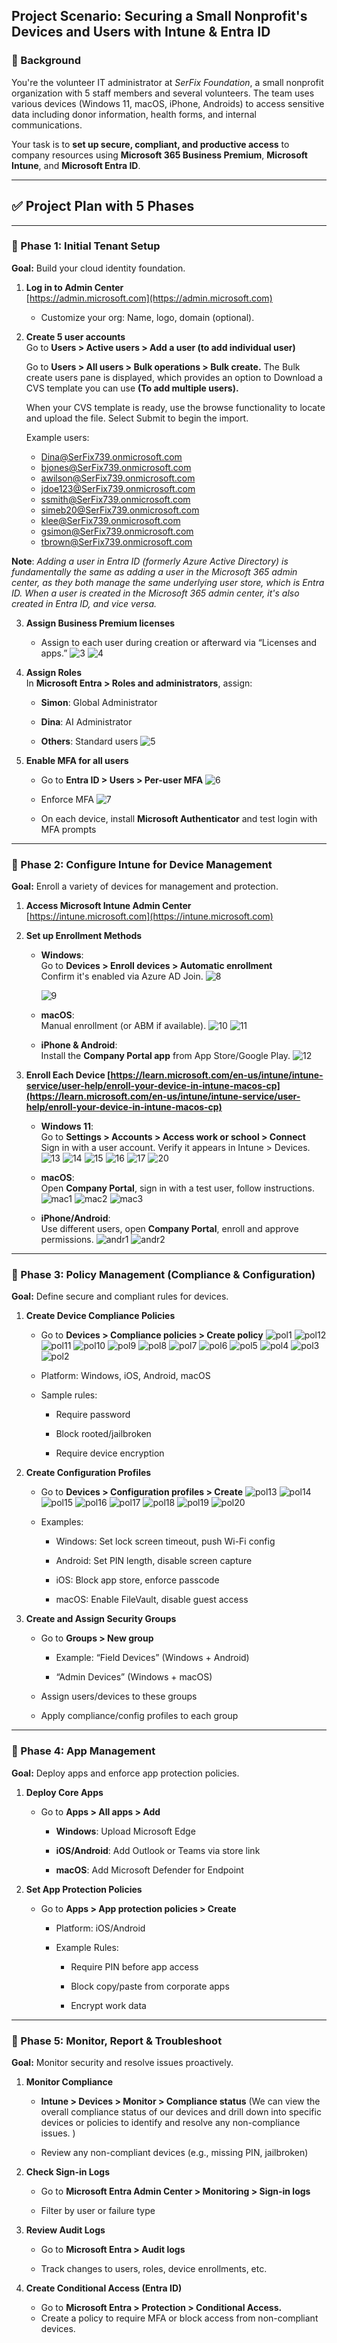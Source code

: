 ## **Project Scenario: Securing a Small Nonprofit's Devices and Users with Intune & Entra ID**

### **🏢 Background**

You're the volunteer IT administrator at *SerFix Foundation*, a small nonprofit organization with 5 staff members and several volunteers. The team uses various devices (Windows 11, macOS, iPhone, Androids) to access sensitive data including donor information, health forms, and internal communications.

Your task is to **set up secure, compliant, and productive access** to company resources using **Microsoft 365 Business Premium**, **Microsoft Intune**, and **Microsoft Entra ID**.

---

## **✅ Project Plan with 5 Phases**

---

### **🔹 Phase 1: Initial Tenant Setup**

**Goal:** Build your cloud identity foundation.

1. **Log in to Admin Center**  
    [https://admin.microsoft.com](https://admin.microsoft.com)

   * Customize your org: Name, logo, domain (optional).

2. **Create 5 user accounts**  
    Go to **Users \> Active users \> Add a user (to add individual user)**

   Go to **Users \> All users \> Bulk operations \> Bulk create.** The Bulk create users pane is displayed, which provides an option to Download a CVS template you can use **(To add multiple users).** 

   When your CVS template is ready, use the browse functionality to locate and upload the file. Select Submit to begin the import.

     
    Example users:

   * Dina@SerFix739.onmicrosoft.com  
   * bjones@SerFix739.onmicrosoft.com  
   * awilson@SerFix739.onmicrosoft.com  
   * jdoe123@SerFix739.onmicrosoft.com  
   * ssmith@SerFix739.onmicrosoft.com  
   * simeb20@SerFix739.onmicrosoft.com  
   * klee@SerFix739.onmicrosoft.com  
   * gsimon@SerFix739.onmicrosoft.com  
   * [tbrown@SerFix739.onmicrosoft.com](mailto:tbrown@SerFix739.onmicrosoft.com)  

**Note**: *Adding a user in Entra ID (formerly Azure Active Directory) is fundamentally the same as adding a user in the Microsoft 365 admin center, as they both manage the same underlying user store, which is Entra ID. When a user is created in the Microsoft 365 admin center, it's also created in Entra ID, and vice versa.* 

3. **Assign Business Premium licenses**

   * Assign to each user during creation or afterward via “Licenses and apps.”
  ![3](https://github.com/user-attachments/assets/fc182e6a-eeaa-4548-b90c-0f91d0ec8410)
  ![4](https://github.com/user-attachments/assets/f2b6e074-8cbb-45df-9f0d-d8984154d265)

  
4. **Assign Roles**  
    In **Microsoft Entra \> Roles and administrators**, assign:

   * **Simon**: Global Administrator

   * **Dina**: AI Administrator

   * **Others**: Standard users
     ![5](https://github.com/user-attachments/assets/71841756-5774-45ac-ab8e-143fd882d972)


5. **Enable MFA for all users**

   * Go to **Entra ID \> Users \> Per-user MFA**
     ![6](https://github.com/user-attachments/assets/6f6d83ec-71f3-4d91-89e0-59d00ce64f71)

   * Enforce MFA
     ![7](https://github.com/user-attachments/assets/7c21dedb-0caa-4f21-a912-962357b8dd1d)

   * On each device, install **Microsoft Authenticator** and test login with MFA prompts

---

### **🔹 Phase 2: Configure Intune for Device Management**

**Goal:** Enroll a variety of devices for management and protection.

1. **Access Microsoft Intune Admin Center**  
    [https://intune.microsoft.com](https://intune.microsoft.com)

2. **Set up Enrollment Methods**

   * **Windows**:  
      Go to **Devices \> Enroll devices \> Automatic enrollment**  
      Confirm it's enabled via Azure AD Join.
     ![8](https://github.com/user-attachments/assets/b8d62395-9a45-4cf7-a079-9c71ba712fe2)
     
     ![9](https://github.com/user-attachments/assets/e46407f0-a76a-4718-84e2-1656f9e7162b)



   * **macOS**:  
      Manual enrollment (or ABM if available).
     ![10](https://github.com/user-attachments/assets/589e1808-3943-409a-8118-718cafa45c11)
     ![11](https://github.com/user-attachments/assets/4acb3b1f-1014-4972-a74d-f0bc46db9af9)


   * **iPhone & Android**:  
      Install the **Company Portal app** from App Store/Google Play.
     ![12](https://github.com/user-attachments/assets/982b7450-8046-4339-8974-825b823d2c7f)


3. **Enroll Each Device [https://learn.microsoft.com/en-us/intune/intune-service/user-help/enroll-your-device-in-intune-macos-cp](https://learn.microsoft.com/en-us/intune/intune-service/user-help/enroll-your-device-in-intune-macos-cp)** 

   * **Windows 11**:  
      Go to **Settings \> Accounts \> Access work or school \> Connect**  
      Sign in with a user account. Verify it appears in Intune \> Devices.
     ![13](https://github.com/user-attachments/assets/0c76b04e-e4bd-45bb-b2fc-6c917d85bb5e)
     ![14](https://github.com/user-attachments/assets/813949bf-1d24-4df0-85ba-e9e4f59b4c4c)
     ![15](https://github.com/user-attachments/assets/d5fee9f5-a6fe-4464-bda1-d5c7d4837686)
     ![16](https://github.com/user-attachments/assets/5b5355f3-8cd9-4e06-b3c5-e840691b85da)
     ![17](https://github.com/user-attachments/assets/3dbbf516-152e-4126-b9ad-708e45e5ed1e)
     ![20](https://github.com/user-attachments/assets/09cba409-bf3a-430e-9335-a5684cd81a87)

   * **macOS**:  
      Open **Company Portal**, sign in with a test user, follow instructions.
     ![mac1](https://github.com/user-attachments/assets/8a3cff14-6434-4b1b-84a4-dd610c9528e3)
     ![mac2](https://github.com/user-attachments/assets/8778dc76-5f81-4f67-b7d0-6393ee070e09)
     ![mac3](https://github.com/user-attachments/assets/ac850ca7-94e8-490a-b4ef-0863de84dad9)

   * **iPhone/Android**:  
      Use different users, open **Company Portal**, enroll and approve permissions.
     ![andr1](https://github.com/user-attachments/assets/1c68c126-e42b-4a1c-b21d-306ed5133c82)
     ![andr2](https://github.com/user-attachments/assets/f5910faf-09bc-4dd2-9345-628a129fab4d)
     
---

### **🔹 Phase 3: Policy Management (Compliance & Configuration)**

**Goal:** Define secure and compliant rules for devices.

1. **Create Device Compliance Policies**

   * Go to **Devices \> Compliance policies \> Create policy**
   ![pol1](https://github.com/user-attachments/assets/39ced923-3dd4-4abb-9c71-10d2427f2563)
   ![pol12](https://github.com/user-attachments/assets/ffc97054-8b63-4c43-b629-fe1038ed48a6)
![pol11](https://github.com/user-attachments/assets/6f486895-af94-47f5-9f2b-f8381ca34ef2)
![pol10](https://github.com/user-attachments/assets/5877a991-6a29-4b01-bc8f-700e291b1e0f)
![pol9](https://github.com/user-attachments/assets/947d705a-41dc-428b-b32b-00f98336dc9e)
![pol8](https://github.com/user-attachments/assets/fd0d2c61-acb2-4f70-8e9e-e7805a0c208e)
![pol7](https://github.com/user-attachments/assets/95494234-bd8f-4e9c-9c4e-de6775174734)
![pol6](https://github.com/user-attachments/assets/4ac22182-cef2-44c4-81ab-448c2d43b00e)
![pol5](https://github.com/user-attachments/assets/4ec2d7d8-bc48-43de-834d-976722b1a35d)
![pol4](https://github.com/user-attachments/assets/f3e4f0a8-61e2-4613-b512-c17adcbe1220)
![pol3](https://github.com/user-attachments/assets/386e3115-659e-42d4-87c2-c6124874b933)
![pol2](https://github.com/user-attachments/assets/d31be313-3917-40e6-865f-d44f02779dee)

   * Platform: Windows, iOS, Android, macOS

   * Sample rules:

     * Require password

     * Block rooted/jailbroken

     * Require device encryption

2. **Create Configuration Profiles**

   * Go to **Devices \> Configuration profiles \> Create**
  ![pol13](https://github.com/user-attachments/assets/725a5138-3573-4db3-b499-96ef46eca400)
![pol14](https://github.com/user-attachments/assets/6b5358af-1ef5-4439-8ebc-d22757117296)
![pol15](https://github.com/user-attachments/assets/3ee1635a-2893-4ef1-a486-d9684925dac9)
![pol16](https://github.com/user-attachments/assets/1b581756-798a-4246-8ae4-acd18bce9a4c)
![pol17](https://github.com/user-attachments/assets/907c95ba-def1-4b3f-9791-f29bf34ab113)
![pol18](https://github.com/user-attachments/assets/b3c8822d-69bb-492b-b173-cb951abdecb0)
![pol19](https://github.com/user-attachments/assets/9e24895d-aede-4a12-ad9b-14bf970f832a)
![pol20](https://github.com/user-attachments/assets/99051e2a-cb98-4a5b-a63d-0f9e2fbade28)


   * Examples:

     * Windows: Set lock screen timeout, push Wi-Fi config

     * Android: Set PIN length, disable screen capture

     * iOS: Block app store, enforce passcode

     * macOS: Enable FileVault, disable guest access

3. **Create and Assign Security Groups**

   * Go to **Groups \> New group**

     * Example: “Field Devices” (Windows \+ Android)

     * “Admin Devices” (Windows \+ macOS)

   * Assign users/devices to these groups

   * Apply compliance/config profiles to each group
  

---

### **🔹 Phase 4: App Management**

**Goal:** Deploy apps and enforce app protection policies.

1. **Deploy Core Apps**

   * Go to **Apps \> All apps \> Add**

     * **Windows**: Upload Microsoft Edge  
     * **iOS/Android**: Add Outlook or Teams via store link

     * **macOS**: Add Microsoft Defender for Endpoint

2. **Set App Protection Policies**

   * Go to **Apps \> App protection policies \> Create**

     * Platform: iOS/Android

     * Example Rules:

       * Require PIN before app access

       * Block copy/paste from corporate apps

       * Encrypt work data

---

### **🔹 Phase 5: Monitor, Report & Troubleshoot**

**Goal:** Monitor security and resolve issues proactively.

1. **Monitor Compliance**

   * **Intune \> Devices \> Monitor \> Compliance status** (We can view the overall compliance status of our devices and drill down into specific devices or policies to identify and resolve any non-compliance issues. )

   * Review any non-compliant devices (e.g., missing PIN, jailbroken)

2. **Check Sign-in Logs**

   * Go to **Microsoft Entra Admin Center \> Monitoring \> Sign-in logs**

   * Filter by user or failure type

3. **Review Audit Logs**

   * Go to **Microsoft Entra \> Audit logs**

   * Track changes to users, roles, device enrollments, etc.

     

4. **Create Conditional Access (Entra ID)**  
   * Go to **Microsoft Entra \> Protection \> Conditional Access.**  
   * Create a policy to require MFA or block access from non-compliant devices.

